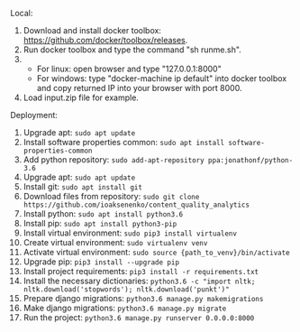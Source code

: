 Local:
1. Download and install docker toolbox: https://github.com/docker/toolbox/releases.
2. Run docker toolbox and type the command "sh runme.sh".
3. - For linux: open browser and type "127.0.0.1:8000"
   - For windows: type "docker-machine ip default" into docker toolbox and copy returned IP into your browser with port 8000.
4. Load input.zip file for example.

Deployment:
1. Upgrade apt: `sudo apt update`
2. Install software properties common: `sudo apt install software-properties-common` 
3. Add python repository: `sudo add-apt-repository ppa:jonathonf/python-3.6`
4. Upgrade apt: `sudo apt update`
5. Install git: `sudo apt install git`
6. Download files from repository: `sudo git clone https://github.com/ioaksenenko/content_quality_analytics`
7. Install python: `sudo apt install python3.6`
8. Install pip: `sudo apt install python3-pip`
9. Install virtual environment: `sudo pip3 install virtualenv`
10. Create virtual environment: `sudo virtualenv venv`
11. Activate virtual environment: `sudo source {path_to_venv}/bin/activate`
12. Upgrade pip: `pip3 install --upgrade pip`
13. Install project requirements: `pip3 install -r requirements.txt`
14. Install the necessary dictionaries: `python3.6 -c "import nltk; nltk.download('stopwords'); nltk.download('punkt')"`
15. Prepare django migrations: `python3.6 manage.py makemigrations`
16. Make django migrations: `python3.6 manage.py migrate`
17. Run the project: `python3.6 manage.py runserver 0.0.0.0:8000`
